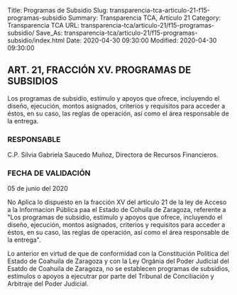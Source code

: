 Title: Programas de Subsidio
Slug: transparencia-tca-articulo-21-f15-programas-subsidio
Summary: Transparencia TCA, Artículo 21
Category: Transparencia TCA
URL: transparencia-tca/articulo-21/f15-programas-subsidio/
Save_As: transparencia-tca/articulo-21/f15-programas-subsidio/index.html
Date: 2020-04-30 09:30:00
Modified: 2020-04-30 09:30:00


## ART. 21, FRACCIÓN XV. PROGRAMAS DE SUBSIDIOS

Los programas de subsidio, estímulo y apoyos que ofrece, incluyendo el diseño, ejecución, montos asignados, criterios y requisitos para acceder a éstos, en su caso, las reglas de operación, así como el área responsable de la entrega.

### RESPONSABLE

C.P. Silvia Gabriela Saucedo Muñoz, Directora de Recursos Financieros.

### FECHA DE VALIDACIÓN

05 de junio del 2020

No Aplica lo dispuesto en la fracción XV del artículo 21 de la ley de Acceso a la Informacion Pública paa el Estado de Cohuila de Zaragoza, referente a "Los programas de subsidio, estímulo y apoyos que ofrece, incluyendo el diseño, ejecución, montos asignados, criterios y requisitos para acceder a éstos, en su caso, las reglas de operación, así como el área responsable de la entrega".

Lo anterior en virtud de que de conformidad con la Constitución Política del Estado de Coahuila de Zaragoza y con la Ley Orgánia del Poder Judicial del Esatdo de Coahuila de Zaragoza, no se establecen programas de subsidios, estímulos o apoyos a ejecutrar por parte del Tribunal de Conciliación y Arbitraje del Poder Judicial.


